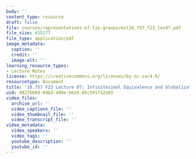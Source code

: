 ```yaml
---
body: ''
content_type: resource
draft: false
file: courses/representations-of-lie-groups/mit18_757_f23_lec07.pdf
file_size: 415177
file_type: application/pdf
image_metadata:
  caption: ''
  credit: ''
  image-alt: ''
learning_resource_types:
- Lecture Notes
license: https://creativecommons.org/licenses/by-nc-sa/4.0/
resourcetype: Document
title: '18.757 F23 Lecture 07: Infinitesimal Equivalence and Globalization'
uid: 9827b60d-04bd-489e-bb2d-65c591f42a83
video_files:
  archive_url: ''
  video_captions_file: ''
  video_thumbnail_file: ''
  video_transcript_file: ''
video_metadata:
  video_speakers: ''
  video_tags: ''
  youtube_description: ''
  youtube_id: ''
---
```

